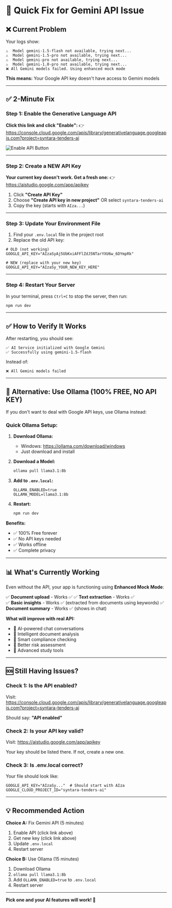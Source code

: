 # 🚨 Quick Fix for Gemini API Issue

## ❌ Current Problem

Your logs show:
```
⚠️  Model gemini-1.5-flash not available, trying next...
⚠️  Model gemini-1.5-pro not available, trying next...
⚠️  Model gemini-pro not available, trying next...
⚠️  Model gemini-1.0-pro not available, trying next...
❌ All Gemini models failed. Using enhanced mock mode
```

**This means:** Your Google API key doesn't have access to Gemini models

---

## ✅ 2-Minute Fix

### **Step 1: Enable the Generative Language API**

**Click this link and click "Enable":**
👉 https://console.cloud.google.com/apis/library/generativelanguage.googleapis.com?project=syntara-tenders-ai

![Enable API Button](https://i.imgur.com/enable-api.png)

---

### **Step 2: Create a NEW API Key**

**Your current key doesn't work. Get a fresh one:**
👉 https://aistudio.google.com/app/apikey

1. Click **"Create API Key"**
2. Choose **"Create API key in new project"** OR select `syntara-tenders-ai`
3. Copy the key (starts with `AIza...`)

---

### **Step 3: Update Your Environment File**

1. Find your `.env.local` file in the project root
2. Replace the old API key:

```env
# OLD (not working)
GOOGLE_API_KEY="AIzaSyAj5UbKxiAFFlZdJ5NTarYXU6w_6DYmpRk"

# NEW (replace with your new key)
GOOGLE_API_KEY="AIzaSy_YOUR_NEW_KEY_HERE"
```

---

### **Step 4: Restart Your Server**

In your terminal, press `Ctrl+C` to stop the server, then run:

```bash
npm run dev
```

---

## ✅ How to Verify It Works

After restarting, you should see:

```
✅ AI Service initialized with Google Gemini
✅ Successfully using gemini-1.5-flash
```

Instead of:

```
❌ All Gemini models failed
```

---

## 🎯 Alternative: Use Ollama (100% FREE, NO API KEY)

If you don't want to deal with Google API keys, use Ollama instead:

### **Quick Ollama Setup:**

1. **Download Ollama:**
   - Windows: https://ollama.com/download/windows
   - Just download and install

2. **Download a Model:**
   ```bash
   ollama pull llama3.1:8b
   ```

3. **Add to `.env.local`:**
   ```env
   OLLAMA_ENABLED=true
   OLLAMA_MODEL=llama3.1:8b
   ```

4. **Restart:**
   ```bash
   npm run dev
   ```

**Benefits:**
- ✅ 100% Free forever
- ✅ No API keys needed
- ✅ Works offline
- ✅ Complete privacy

---

## 📊 What's Currently Working

Even without the API, your app is functioning using **Enhanced Mock Mode**:

✅ **Document upload** - Works ✅
✅ **Text extraction** - Works ✅  
✅ **Basic insights** - Works ✅ (extracted from documents using keywords)
✅ **Document summary** - Works ✅ (shows in chat)

**What will improve with real API:**
- 🚀 AI-powered chat conversations
- 🚀 Intelligent document analysis
- 🚀 Smart compliance checking
- 🚀 Better risk assessment
- 🚀 Advanced study tools

---

## 🆘 Still Having Issues?

### **Check 1: Is the API enabled?**
Visit: https://console.cloud.google.com/apis/library/generativelanguage.googleapis.com?project=syntara-tenders-ai

Should say: **"API enabled"**

### **Check 2: Is your API key valid?**
Visit: https://aistudio.google.com/app/apikey

Your key should be listed there. If not, create a new one.

### **Check 3: Is .env.local correct?**
Your file should look like:
```env
GOOGLE_API_KEY="AIzaSy..."  # Should start with AIza
GOOGLE_CLOUD_PROJECT_ID="syntara-tenders-ai"
```

---

## 💡 Recommended Action

**Choice A:** Fix Gemini API (5 minutes)
1. Enable API (click link above)
2. Get new key (click link above)
3. Update `.env.local`
4. Restart server

**Choice B:** Use Ollama (15 minutes)
1. Download Ollama
2. `ollama pull llama3.1:8b`
3. Add `OLLAMA_ENABLED=true` to `.env.local`
4. Restart server

---

**Pick one and your AI features will work! 🚀**

